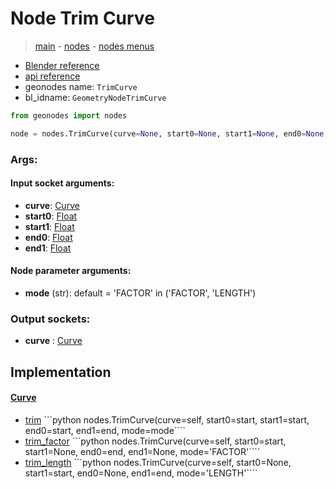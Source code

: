 # Node Trim Curve

> [main](../structure.md) - [nodes](nodes.md) - [nodes menus](nodes_menus.md)

- [Blender reference](https://docs.blender.org/manual/en/latest/modeling/geometry_nodes/curve/trim_curve.html)
- [api reference](https://docs.blender.org/api/current/bpy.types.GeometryNodeTrimCurve.html)
- geonodes name: `TrimCurve`
- bl_idname: `GeometryNodeTrimCurve`

```python
from geonodes import nodes

node = nodes.TrimCurve(curve=None, start0=None, start1=None, end0=None, end1=None, mode='FACTOR')
```

### Args:

#### Input socket arguments:

- **curve**: [Curve](Curve.md)
- **start0**: [Float](Float.md)
- **start1**: [Float](Float.md)
- **end0**: [Float](Float.md)
- **end1**: [Float](Float.md)

#### Node parameter arguments:

- **mode** (str): default = 'FACTOR' in ('FACTOR', 'LENGTH')

### Output sockets:

- **curve** : [Curve](Curve.md)

## Implementation

#### [Curve](Curve.md)

 - [trim](Curve.md#trim) ```python nodes.TrimCurve(curve=self, start0=start, start1=start, end0=start, end1=end, mode=mode````
 - [trim_factor](Curve.md#trim_factor) ```python nodes.TrimCurve(curve=self, start0=start, start1=None, end0=end, end1=None, mode='FACTOR'````
 - [trim_length](Curve.md#trim_length) ```python nodes.TrimCurve(curve=self, start0=None, start1=start, end0=None, end1=end, mode='LENGTH'````
